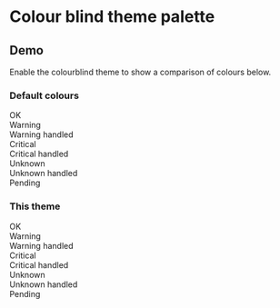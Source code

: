 # Colour blind theme palette

## Demo

Enable the colourblind theme to show a comparison of colours below.

### Default colours

<div class="colourblind-demo-box default-palette badge state-ok">OK</div>
<div class="clear"></div>
<div class="colourblind-demo-box default-palette badge state-warning">Warning</div>
<div class="colourblind-demo-box default-palette badge state-warning handled">Warning handled</div>
<div class="clear"></div>
<div class="colourblind-demo-box default-palette badge state-critical">Critical</div>
<div class="colourblind-demo-box default-palette badge state-critical handled">Critical handled</div>
<div class="clear"></div>
<div class="colourblind-demo-box default-palette badge state-unknown">Unknown</div>
<div class="colourblind-demo-box default-palette badge state-unknown handled">Unknown handled</div>
<div class="clear"></div>
<div class="colourblind-demo-box default-palette badge state-pending">Pending</div>

### This theme

<div class="colourblind-demo-box badge state-ok">OK</div>
<div class="clear"></div>
<div class="colourblind-demo-box badge state-warning">Warning</div>
<div class="colourblind-demo-box badge state-warning handled">Warning handled</div>
<div class="clear"></div>
<div class="colourblind-demo-box badge state-critical">Critical</div>
<div class="colourblind-demo-box badge state-critical handled">Critical handled</div>
<div class="clear"></div>
<div class="colourblind-demo-box badge state-unknown">Unknown</div>
<div class="colourblind-demo-box badge state-unknown handled">Unknown handled</div>
<div class="clear"></div>
<div class="colourblind-demo-box badge state-pending">Pending</div>
